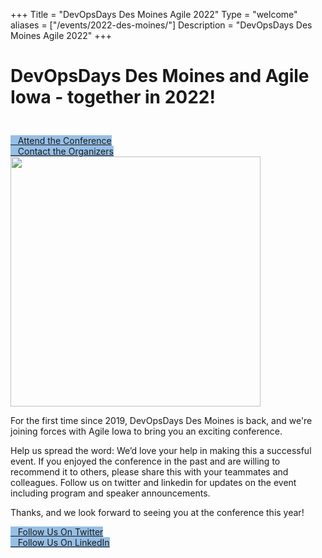 +++
Title = "DevOpsDays Des Moines Agile 2022"
Type = "welcome"
aliases = ["/events/2022-des-moines/"]
Description = "DevOpsDays Des Moines Agile 2022"
+++
<div class="row">
  <div class='col-12 text-center' style="padding-bottom:25px">
    <h1>DevOpsDays Des Moines and Agile Iowa - together in 2022!</h1>
  </div>
</div>
<div class = "row">
  <div class = "col-md-4">
    <div class = "row justify-content-center">
      <div class = "d-flex p-2">
        <a class="btn btn-primary btn-block"  style = "margin-top: 10px; margin-bottom: 10px; background-color: #96bfe6; border-color: #96bfe6;" href="https://www.eventbrite.com/e/devopsdays-des-moines-agile-2022-tickets-358456341567">
          <i class="fa fa-group fa-lg"></i>&nbsp;&nbsp;&nbsp;Attend the Conference
        </a>
      </div>
      <div class = "d-flex p-2">
        <a class="btn btn-primary btn-block"  style = "margin-top: 10px; margin-bottom: 10px; background-color: #96bfe6; border-color: #96bfe6;" href="/events/2022-des-moines/contact">
          <i class="fa fa-envelope-o fa-lg"></i>&nbsp;&nbsp;&nbsp;Contact the Organizers
        </a>
      </div>
      <img src = "/events/2022-des-moines/logo.png" height="400px">
    </div>
  </div>
  <div class="col-1"></div>
  <div class = "col-md-7">
    <div class="row">
      <p>For the first time since 2019, DevOpsDays Des Moines is back, and we're joining forces with Agile Iowa to bring you an exciting conference.</p>
      <p>Help us spread the word: We’d love your help in making this a successful event. If you enjoyed the conference in the past and are willing to recommend it to others, please share this with your teammates and colleagues. Follow us on twitter and linkedin for updates on the event including program and speaker announcements.</p>
      <p>Thanks, and we look forward to seeing you at the conference this year!</p>
    </div>
    <div class = "row">
      <div class = "col-md-12">
        <div class = "row justify-content-center">
          <div class = "d-flex p-2">
            <a class="btn btn-primary btn-block"  style = "margin-top: 10px; margin-bottom: 10px; background-color: #96bfe6; border-color: #96bfe6;" href="https://twitter.com/DevOpsDaysDSM">
              <i class="fa fa-twitter-square fa-lg"></i>&nbsp;&nbsp;&nbsp;Follow Us On Twitter
            </a>
          </div>
          <div class = "d-flex p-2">
            <a class="btn btn-primary btn-block"  style = "margin-top: 10px; margin-bottom: 10px; background-color: #96bfe6; border-color: #96bfe6;" href="https://www.linkedin.com/in/devopsdays-desmoines-374931181/">
              <i class="fa fa-linkedin-square fa-lg"></i>&nbsp;&nbsp;&nbsp;Follow Us On LinkedIn
            </a>
          </div>
      </div>
    </div>
</div>
